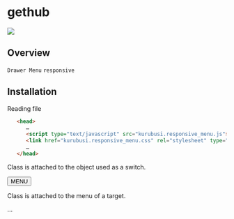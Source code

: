 # gethub

![](http://kurubusi.net/wp-content/uploads/2014/10/kurubusi.responsive_menu_img1.jpg)

## Overview
`Drawer Menu` `responsive` 

## Installation

Reading file

```html
   <head>
      …
      <script type="text/javascript" src="kurubusi.responsive_menu.js"></script>
      <link href="kurubusi.responsive_menu.css" rel="stylesheet" type="text/css">
      …
   </head>
```

Class is attached to the object used as a switch. 

   <button type="button" class="k_nav_b" data-krm-group="group_a" data-krm-breakpoint="760" data-krm-fadeto="right">MENU</button>

Class is attached to the menu of a target. 

   <div class="k_target_obj" data-krm-group="group_a">
      …
   </div>

